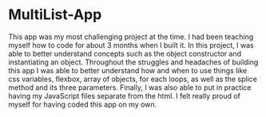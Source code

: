 # MultiList-App
This app was my most challenging project at the time. I had been teaching myself how to code for about 3 months when I built it. In this project, I was able to better understand concepts such as the object constructor and instantiating an object. Throughout the struggles and headaches of building this app I was able to better understand how and when to use things like css variables, flexbox, array of objects, for each loops, as well as the splice method and its three parameters. Finally, I was also able to put in practice having my JavaScript files separate from the html. I felt really proud of myself for having coded this app on my own.
